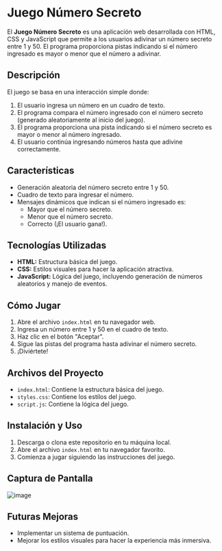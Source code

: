 # Juego Número Secreto

El **Juego Número Secreto** es una aplicación web desarrollada con HTML, CSS y JavaScript que permite a los usuarios adivinar un número secreto entre 1 y 50. El programa proporciona pistas indicando si el número ingresado es mayor o menor que el número a adivinar.

## Descripción
El juego se basa en una interacción simple donde:

1. El usuario ingresa un número en un cuadro de texto.
2. El programa compara el número ingresado con el número secreto (generado aleatoriamente al inicio del juego).
3. El programa proporciona una pista indicando si el número secreto es mayor o menor al número ingresado.
4. El usuario continúa ingresando números hasta que adivine correctamente.

## Características
- Generación aleatoria del número secreto entre 1 y 50.
- Cuadro de texto para ingresar el número.
- Mensajes dinámicos que indican si el número ingresado es:
  - Mayor que el número secreto.
  - Menor que el número secreto.
  - Correcto (¡El usuario gana!).

## Tecnologías Utilizadas
- **HTML:** Estructura básica del juego.
- **CSS:** Estilos visuales para hacer la aplicación atractiva.
- **JavaScript:** Lógica del juego, incluyendo generación de números aleatorios y manejo de eventos.

## Cómo Jugar
1. Abre el archivo `index.html` en tu navegador web.
2. Ingresa un número entre 1 y 50 en el cuadro de texto.
3. Haz clic en el botón "Aceptar".
4. Sigue las pistas del programa hasta adivinar el número secreto.
5. ¡Diviértete!

## Archivos del Proyecto
- `index.html`: Contiene la estructura básica del juego.
- `styles.css`: Contiene los estilos del juego.
- `script.js`: Contiene la lógica del juego.

## Instalación y Uso
1. Descarga o clona este repositorio en tu máquina local.
2. Abre el archivo `index.html` en tu navegador favorito.
3. Comienza a jugar siguiendo las instrucciones del juego.

## Captura de Pantalla
![image](https://github.com/user-attachments/assets/16b4f715-1cff-44f0-a956-000b40d5fd19)

## Futuras Mejoras
- Implementar un sistema de puntuación.
- Mejorar los estilos visuales para hacer la experiencia más inmersiva.
